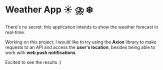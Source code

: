 # Weather App ☀️ ⛈️ ❄️

There's no secret: this application intends to show the weather forecast in real-time.

Working on this project, I would like to try using the **Axios** library to make requests to an API and access the **user's location**, besides being able to work with **web push notifications**.

Excited to see the results :)